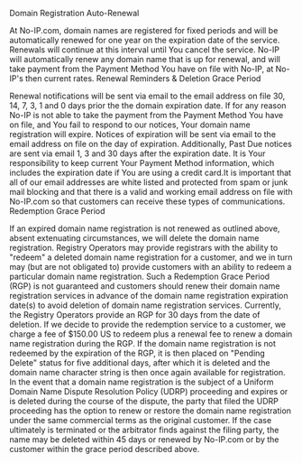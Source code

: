 
Domain Registration Auto-Renewal

At No-IP.com, domain names are registered for fixed periods and will be automatically renewed for one year on the expiration date of the service. Renewals will continue at this interval until You cancel the service. No-IP will automatically renew any domain name that is up for renewal, and will take payment from the Payment Method You have on file with No-IP, at No-IP's then current rates.
Renewal Reminders & Deletion Grace Period

Renewal notifications will be sent via email to the email address on file 30, 14, 7, 3, 1 and 0 days prior the the domain expiration date. If for any reason No-IP is not able to take the payment from the Payment Method You have on file, and You fail to respond to our notices, Your domain name registration will expire. Notices of expiration will be sent via email to the email address on file on the day of expiration. Additionally, Past Due notices are sent via email 1, 3 and 30 days after the expiration date. It is Your responsibility to keep current Your Payment Method information, which includes the expiration date if You are using a credit card.It is important that all of our email addresses are white listed and protected from spam or junk mail blocking and that there is a valid and working email address on file with No-IP.com so that customers can receive these types of communications.
Redemption Grace Period

If an expired domain name registration is not renewed as outlined above, absent extenuating circumstances, we will delete the domain name registration. Registry Operators may provide registrars with the ability to "redeem" a deleted domain name registration for a customer, and we in turn may (but are not obligated to) provide customers with an ability to redeem a particular domain name registration. Such a Redemption Grace Period (RGP) is not guaranteed and customers should renew their domain name registration services in advance of the domain name registration expiration date(s) to avoid deletion of domain name registration services. Currently, the Registry Operators provide an RGP for 30 days from the date of deletion. If we decide to provide the redemption service to a customer, we charge a fee of $150.00 US to redeem plus a renewal fee to renew a domain name registration during the RGP. If the domain name registration is not redeemed by the expiration of the RGP, it is then placed on "Pending Delete" status for five additional days, after which it is deleted and the domain name character string is then once again available for registration. In the event that a domain name registration is the subject of a Uniform Domain Name Dispute Resolution Policy (UDRP) proceeding and expires or is deleted during the course of the dispute, the party that filed the UDRP proceeding has the option to renew or restore the domain name registration under the same commercial terms as the original customer. If the case ultimately is terminated or the arbitrator finds against the filing party, the name may be deleted within 45 days or renewed by No-IP.com or by the customer within the grace period described above.
